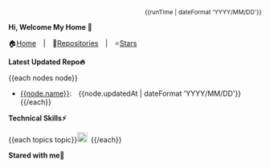 <div align="right" size="12" style="font-size: 12px;">{{runTime | dateFormat 'YYYY/MM/DD'}}</div>

**Hi, Welcome My Home 👋**

🏠[Home](https://github.com/chengzao)&emsp;|&emsp;🌴[Repositories](https://github.com/chengzao?tab=repositories)&emsp;|&emsp;⭐[Stars](https://github.com/chengzao?tab=stars)

**Latest Updated Repo🔥**

{{each nodes node}}
- [{{node.name}}]({{node.url}}):&emsp;{{node.updatedAt | dateFormat 'YYYY/MM/DD'}}{{/each}}

**Technical Skills⚡**

  {{each topics topic}}<code><img height="20" title="{{topic.name}}" alt="{{topic.name}}" src="{{topic.url}}" />&emsp;</code>{{/each}}

**Stared with me💖**
